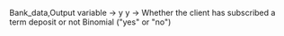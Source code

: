 
Bank_data,Output variable -> y y -> Whether the client has subscribed a term deposit or not  Binomial ("yes" or "no")
